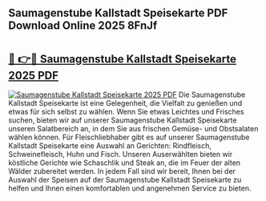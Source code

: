 ## Saumagenstube Kallstadt Speisekarte PDF Download Online 2025 8FnJf

# <h2><a href="http://gcbj50.nevu.top/?p=Saumagenstube+Kallstadt+Speisekarte">🔗 👉🔴 Saumagenstube Kallstadt Speisekarte 2025 PDF</a></h2>

[![Saumagenstube Kallstadt Speisekarte 2025 PDF](https://i.imgur.com/dBaPXMq.png)](http://gcbj50.nevu.top/?p=Saumagenstube+Kallstadt+Speisekarte)
Die Saumagenstube Kallstadt Speisekarte ist eine Gelegenheit, die Vielfalt zu genießen und etwas für sich selbst zu wählen. Wenn Sie etwas Leichtes und Frisches suchen, bieten wir auf unserer Saumagenstube Kallstadt Speisekarte unseren Salatbereich an, in dem Sie aus frischen Gemüse- und Obstsalaten wählen können. Für Fleischliebhaber gibt es auf unserer Saumagenstube Kallstadt Speisekarte eine Auswahl an Gerichten: Rindfleisch, Schweinefleisch, Huhn und Fisch. Unseren Auserwählten bieten wir köstliche Gerichte wie Schaschlik und Steak an, die im Feuer der alten Wälder zubereitet werden. In jedem Fall sind wir bereit, Ihnen bei der Auswahl der Speisen auf der Saumagenstube Kallstadt Speisekarte zu helfen und Ihnen einen komfortablen und angenehmen Service zu bieten.
